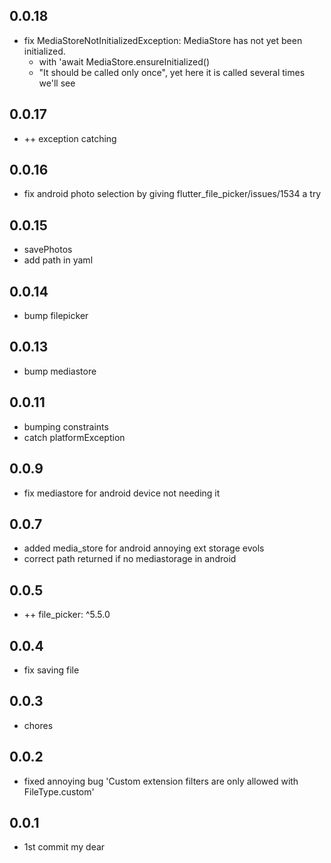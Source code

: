 
## 0.0.18

- fix MediaStoreNotInitializedException: MediaStore has not yet been initialized. 
  - with 'await MediaStore.ensureInitialized()
  - "It should be called only once", yet here it is called several times we'll see

## 0.0.17

- ++ exception catching


## 0.0.16

- fix android photo selection by giving flutter_file_picker/issues/1534 a try

## 0.0.15

- savePhotos
- add path in yaml

## 0.0.14

- bump filepicker

## 0.0.13

- bump mediastore

## 0.0.11

- bumping constraints
- catch platformException

## 0.0.9

- fix mediastore for android device not needing it

## 0.0.7

- added media_store for android annoying ext storage evols
- correct path returned if no mediastorage in android

## 0.0.5

- ++ file_picker: ^5.5.0

## 0.0.4

- fix saving file

## 0.0.3

* chores

## 0.0.2

* fixed annoying bug 'Custom extension filters are only allowed with FileType.custom'

## 0.0.1

* 1st commit my dear
